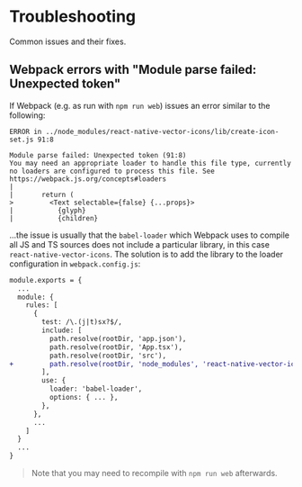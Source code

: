 # Troubleshooting

Common issues and their fixes.

## Webpack errors with "Module parse failed: Unexpected token"

If Webpack (e.g. as run with `npm run web`) issues an error similar to the following:

```
ERROR in ../node_modules/react-native-vector-icons/lib/create-icon-set.js 91:8

Module parse failed: Unexpected token (91:8)
You may need an appropriate loader to handle this file type, currently no loaders are configured to process this file. See https://webpack.js.org/concepts#loaders
| 
|       return (
>         <Text selectable={false} {...props}>
|           {glyph}
|           {children}
```

...the issue is usually that the `babel-loader` which Webpack uses to compile all JS and TS sources does not include a particular library, in this case `react-native-vector-icons`. The solution is to add the library to the loader configuration in `webpack.config.js`:

```diff
module.exports = {
  ...
  module: {
    rules: [
      {
        test: /\.(j|t)sx?$/,
        include: [
          path.resolve(rootDir, 'app.json'),
          path.resolve(rootDir, 'App.tsx'),
          path.resolve(rootDir, 'src'),
+         path.resolve(rootDir, 'node_modules', 'react-native-vector-icons'),
        ],
        use: {
          loader: 'babel-loader',
          options: { ... },
        },
      },
      ...
    ]
  }
  ...
}
```

> Note that you may need to recompile with `npm run web` afterwards.
